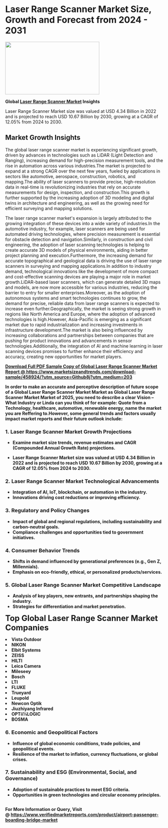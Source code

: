 <H1>Laser Range Scanner Market Size, Growth and Forecast from 2024 - 2031</H1><img class="aligncenter size-medium wp-image-584254" src="https://thirdeyenews.in/wp-content/uploads/2024/09/Global-Market-Research-300x168.jpeg" alt="" width="300" height="168" /><p><strong>Global&nbsp;<a href="https://www.marketsizeandtrends.com/download-sample/458924/?utm_source=Github8j?utm_medium=203">Laser Range Scanner Market</a> Insights</strong></p><p>Laser Range Scanner Market size was valued at USD 4.34 Billion in 2022 and is projected to reach USD 10.67 Billion by 2030, growing at a CAGR of 12.05% from 2024 to 2030.</p><p><h2>Market Growth Insights</h2> <p>The global laser range scanner market is experiencing significant growth, driven by advances in technologies such as LiDAR (Light Detection and Ranging), increasing demand for high-precision measurement tools, and the rise in automation across various industries.The market is projected to expand at a strong CAGR over the next few years, fueled by applications in sectors like automotive, aerospace, construction, robotics, and mapping.The ability of laser scanners to provide precise, high-resolution data in real-time is revolutionizing industries that rely on accurate measurements for design, inspection, and construction.This growth is further supported by the increasing adoption of 3D modeling and digital twins in architecture and engineering, as well as the growing need for efficient surveying and mapping solutions.</p> <p><strong><a href="#"></a></strong></p> <p>The laser range scanner market's expansion is largely attributed to the growing integration of these devices into a wide variety of industries.In the automotive industry, for example, laser scanners are being used for automated driving technologies, where precision measurement is essential for obstacle detection and navigation.Similarly, in construction and civil engineering, the adoption of laser scanning technologies is helping to create accurate 3D models of physical environments, aiding in better project planning and execution.Furthermore, the increasing demand for accurate topographical and geological data is driving the use of laser range scanners in surveying and mapping applications.In addition to industry demand, technological innovations like the development of more compact and cost-effective scanning devices are playing a major role in market growth.LiDAR-based laser scanners, which can generate detailed 3D maps and models, are now more accessible for various industries, reducing the barrier to entry for smaller enterprises.Moreover, as the adoption of autonomous systems and smart technologies continues to grow, the demand for precise, reliable data from laser range scanners is expected to increase even further.Geographically, the market is seeing strong growth in regions like North America and Europe, where the adoption of advanced technologies is high.However, Asia-Pacific is emerging as a significant market due to rapid industrialization and increasing investments in infrastructure development.The market is also being influenced by increasing collaborations and partnerships between companies that are pushing for product innovations and advancements in sensor technologies.Additionally, the integration of AI and machine learning in laser scanning devices promises to further enhance their efficiency and accuracy, creating new opportunities for market players.</p> <p><strong><a href="#"></p><p><span class=""><strong>Download Full PDF Sample Copy of Global Laser Range Scanner Market Report</strong> @ <a href="https://www.marketsizeandtrends.com/download-sample/458924/?utm_source=Github8j?utm_medium=203" target="_blank">https://www.marketsizeandtrends.com/download-sample/458924/?utm_source=Github8j?utm_medium=203</a></span></p><p>In order to make an accurate and perceptive description of future scope of a Global&nbsp;Laser Range Scanner Market Market as Global&nbsp;Laser Range Scanner Market Market of 2025, you need to describe a clear Vision &ndash; What Industry or Linda can you think of for example: Quote from a Technology, healthcare, automotive, renewable energy, name the market you are Reffering to.However, some general trends and factors usually impact market reports and their future outlook include:</p><h3>1.&nbsp;<strong>Laser Range Scanner Market Growth Projections</strong></h3><ul><li>Examine market size trends, revenue estimates and CAGR (Compounded Annual Growth Rate) projections.</li><li><p>Laser Range Scanner Market size was valued at USD 4.34 Billion in 2022 and is projected to reach USD 10.67 Billion by 2030, growing at a CAGR of 12.05% from 2024 to 2030.</p></li></ul><h3>2.&nbsp;<strong>Laser Range Scanner Market Technological Advancements</strong></h3><ul><li>Integration of AI, IoT, blockchain, or automation in the industry.</li><li>Innovations driving cost reductions or improving efficiency.</li></ul><h3>3.&nbsp;<strong>Regulatory and Policy Changes</strong></h3><ul><li>Impact of global and regional regulations, including sustainability and carbon-neutral goals.</li><li>Compliance challenges and opportunities tied to government initiatives.</li></ul><h3>4.&nbsp;<strong>Consumer Behavior Trends</strong></h3><ul><li>Shifts in demand influenced by generational preferences (e.g., Gen Z, Millennials).</li><li>Emphasis on eco-friendly, ethical, or personalized products/services.</li></ul><h3>5.&nbsp;<strong>Global Laser Range Scanner Market Competitive Landscape</strong></h3><ul><li>Analysis of key players, new entrants, and partnerships shaping the industry.</li><li>Strategies for differentiation and market penetration.</li></ul><p data-pm-slice="1 1 []"><span style="color: inherit; font-family: inherit; font-size: 25px;">Top Global Laser Range Scanner Market Companies</span></p><div class="" data-test-id=""><p><li>Vista Outdoor</li><li> NIKON</li><li> Elbit Systems</li><li> ZEISS</li><li> HILTI</li><li> Leica Camera</li><li> Mileseey</li><li> Bosch</li><li> LTI</li><li> FLUKE</li><li> Trueyard</li><li> Leupold</li><li> Newcon Optik</li><li> Jiuzhiyang Infrared</li><li> OPTiï¼LOGIC</li><li> BOSMA</li></p></div><h3>6.&nbsp;<strong>Economic and Geopolitical Factors</strong></h3><ul><li>Influence of global economic conditions, trade policies, and geopolitical events.</li><li>Resilience of the market to inflation, currency fluctuations, or global crises.</li></ul><h3>7.&nbsp;<strong>Sustainability and ESG (Environmental, Social, and Governance)</strong></h3><ul><li>Adoption of sustainable practices to meet ESG criteria.</li><li>Opportunities in green technologies and circular economy principles.</li></ul><h2><strong style="font-size: 14px;">For More Information or Query, Visit @&nbsp;</strong><a style="background-color: #ffffff; font-size: 14px;" href="https://www.marketsizeandtrends.com/report/laser-range-scanner-market/" target="_blank">https://www.verifiedmarketreports.com/product/airport-passenger-boarding-bridge-market</a></h2>